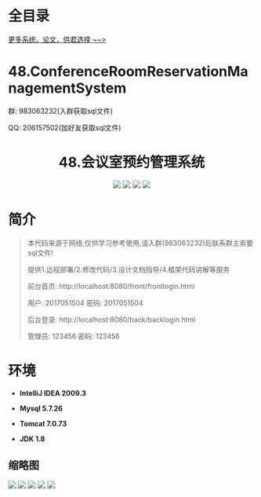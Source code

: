 # 全目录

[更多系统、论文，供君选择 ~~>](https://www.yuque.com/wisebit/blog)

# 48.ConferenceRoomReservationManagementSystem

<p>群: 983063232(入群获取sql文件)</p>
<p>QQ: 206157502(加好友获取sql文件)</p>

<p><h1 align="center">48.会议室预约管理系统</h1></p>


<p align="center">
	<img src="https://img.shields.io/badge/jdk-1.8-orange.svg"/>
    <img src="https://img.shields.io/badge/spring-5.x-lightgrey.svg"/>
    <img src="https://img.shields.io/badge/springmvc-3.x-blue.svg"/>
    <img src="https://img.shields.io/badge/mybatis-3.x-blue.svg"/>
</p>

# 简介


> 本代码来源于网络,仅供学习参考使用,请入群(983063232)后联系群主索要sql文件!
>
> 提供1.远程部署/2.修改代码/3.设计文档指导/4.框架代码讲解等服务
>
> 前台首页: http://localhost:8080/front/frontlogin.html
>
> 用户: 2017051504   密码: 2017051504
>
> 后台登录: http://localhost:8080/back/backlogin.html
>
> 管理员: 123456   密码: 123456




# 环境

- <b>IntelliJ IDEA 2009.3</b>

- <b>Mysql 5.7.26</b>

- <b>Tomcat 7.0.73</b>

- <b>JDK 1.8</b>


## 缩略图

![](https://bitwise.oss-cn-heyuan.aliyuncs.com/2024/9/10/d744df51-9ebd-4917-a873-ca4c20af3b0b.png)
![](https://bitwise.oss-cn-heyuan.aliyuncs.com/2024/9/10/3ea020ca-100b-459e-9771-53a76753a03a.png)
![](https://bitwise.oss-cn-heyuan.aliyuncs.com/2024/9/10/86acd08c-6c8e-4d94-a062-e7ad03ea6a61.png)
![](https://bitwise.oss-cn-heyuan.aliyuncs.com/2024/9/10/98e3c9ee-381b-43b3-999b-f0f116d4b2fc.png)
![](https://bitwise.oss-cn-heyuan.aliyuncs.com/2024/9/10/a818665b-6bb6-4c6b-af9a-cadaf5d6dc88.png)



